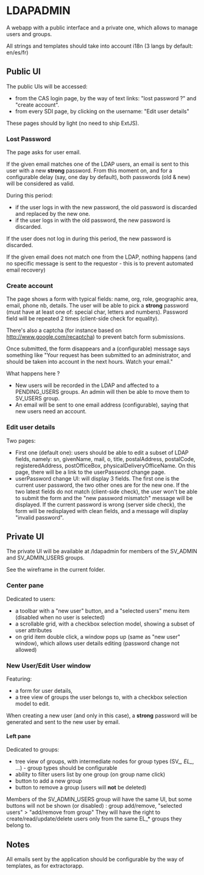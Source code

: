 LDAPADMIN
=========

A webapp with a public interface and a private one, which allows to manage users and groups.

All strings and templates should take into account i18n (3 langs by default: en/es/fr)

Public UI
---------

The public UIs will be accessed:
 * from the CAS login page, by the way of text links: "lost password ?" and "create account".
 * from every SDI page, by clicking on the username: "Edit user details"

These pages should by light (no need to ship ExtJS).

### Lost Password

The page asks for user email.

If the given email matches one of the LDAP users, an email is sent to this user with a new **strong** password.
From this moment on, and for a configurable delay (say, one day by default), both passwords (old & new) will be considered as valid.

During this period:
 * if the user logs in with the new password, the old password is discarded and replaced by the new one.
 * if the user logs in with the old password, the new password is discarded.

If the user does not log in during this period, the new password is discarded.

If the given email does not match one from the LDAP, nothing happens (and no specific message is sent to the requestor - this is to prevent automated email recovery)

### Create account

The page shows a form with typical fields: name, org, role, geographic area, email, phone nb, details. 
The user will be able to pick a **strong** password (must have at least one of: special char, letters and numbers). 
Password field will be repeated 2 times (client-side check for equality).

There's also a captcha (for instance based on http://www.google.com/recaptcha) to prevent batch form submissions.

Once submitted, the form disappears and a (configurable) message says something like "Your request has been submitted to an administrator, and should be taken into account in the next hours. Watch your email."

What happens here ? 
 * New users will be recorded in the LDAP and affected to a PENDING_USERS groups. An admin will then be able to move them to SV_USERS group.
 * An email will be sent to one email address (configurable), saying that new users need an account.

### Edit user details

Two pages: 
 * First one (default one): users should be able to edit a subset of LDAP fields, namely: sn, givenName, mail, o, title, postalAddress, postalCode, registeredAddress, postOfficeBox, physicalDeliveryOfficeName. On this page, there will be a link to the userPassword change page.
 * userPassword change UI: will display 3 fields. The first one is the current user password, the two other ones are for the new one. If the two latest fields do not match (client-side check), the user won't be able to submit the form and the "new password mismatch" message will be displayed. If the current password is wrong (server side check), the form will be redisplayed with clean fields, and a message will display "invalid password".


Private UI
----------

The private UI will be available at /ldapadmin for members of the SV_ADMIN and SV_ADMIN_USERS groups.

See the wireframe in the current folder.

### Center pane 

Dedicated to users:
 * a toolbar with a "new user" button, and a "selected users" menu item (disabled when no user is selected)
 * a scrollable grid, with a checkbox selection model, showing a subset of user attributes
 * on grid item double click, a window pops up (same as "new user" window), which allows user details editing (password change not allowed)

### New User/Edit User window

Featuring:
 * a form for user details,
 * a tree view of groups the user belongs to, with a checkbox selection model to edit. 

When creating a new user (and only in this case), a **strong** password will be generated and sent to the new user by email.


#### Left pane 

Dedicated to groups:
 * tree view of groups, with intermediate nodes for group types (SV_*, EL_*, ...) - group types should be configurable
 * ability to filter users list by one group (on group name click)
 * button to add a new group 
 * button to remove a group (users will **not** be deleted)


Members of the SV_ADMIN_USERS group will have the same UI, but some buttons will not be shown (or disabled) : group add/remove, "selected users" > "add/remove from group"
They will have the right to create/read/update/delete users only from the same EL_* groups they belong to.

Notes
-----

All emails sent by the application should be configurable by the way of templates, as for extractorapp.